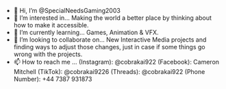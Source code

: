 - 👋 Hi, I’m @SpecialNeedsGaming2003
- 👀 I’m interested in... Making the world a better place by thinking about how to make it accessible.
- 🌱 I’m currently learning... Games, Animation & VFX.
- 💞️ I’m looking to collaborate on... New Interactive Media projects and finding ways to adjust those changes, just in case if some things go wrong with the projects.
- 📫 How to reach me ... (Instagram): @cobrakai922       (Facebook): Cameron Mitchell       (TikTok): @cobrakai9226      (Threads): @cobrakai922        (Phone Number): +44 7387 931873       

<!---
SpecialNeedsGaming2003/SpecialNeedsGaming2003 is a ✨ special ✨ repository because its `README.md` (this file) appears on your GitHub profile.
You can click the Preview link to take a look at your changes.
--->
